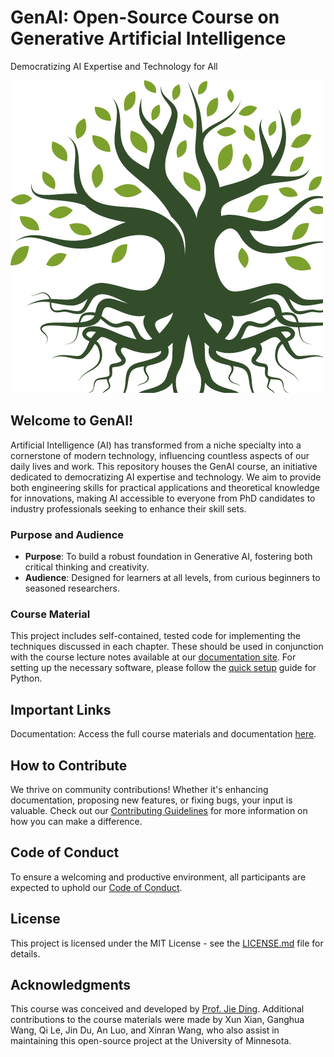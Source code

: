 # GenAI: Open-Source Course on Generative Artificial Intelligence
Democratizing AI Expertise and Technology for All

![GenAI Logo](./img/logo.png)

## Welcome to GenAI!
Artificial Intelligence (AI) has transformed from a niche specialty into a cornerstone of modern technology, influencing countless aspects of our daily lives and work. This repository houses the GenAI course, an initiative dedicated to democratizing AI expertise and technology. We aim to provide both  engineering skills for practical applications and theoretical knowledge for innovations, making AI accessible to everyone from PhD candidates to industry professionals seeking to enhance their skill sets.

### Purpose and Audience
- **Purpose**: To build a robust foundation in Generative AI, fostering both critical thinking and creativity.
- **Audience**: Designed for learners at all levels, from curious beginners to seasoned researchers.

### Course Material
This project includes self-contained, tested code for implementing the techniques discussed in each chapter. These should be used in conjunction with the course lecture notes available at our [documentation site](https://genai-course.readthedocs.io/en/latest/index.html).
For setting up the necessary software, please follow the [quick setup](https://genai-course.readthedocs.io/en/latest/introduction/index.html#one-time-quick-setup-of-python-environment) guide for Python.

## Important Links
Documentation: Access the full course materials and documentation [here](https://genai-course.readthedocs.io/en/latest/index.html).

## How to Contribute
We thrive on community contributions! Whether it's enhancing documentation, proposing new features, or fixing bugs, your input is valuable. Check out our [Contributing Guidelines](./CONTRIBUTING.md) for more information on how you can make a difference.

## Code of Conduct
To ensure a welcoming and productive environment, all participants are expected to uphold our [Code of Conduct](./CODE_OF_CONDUCT.md).

## License
This project is licensed under the MIT License - see the [LICENSE.md](LICENSE) file for details.

## Acknowledgments
This course was conceived and developed by [Prof. Jie Ding](https://jding.org). Additional contributions to the course materials were made by Xun Xian, Ganghua Wang, Qi Le, Jin Du, An Luo, and Xinran Wang, who also assist in maintaining this open-source project at the University of Minnesota.


